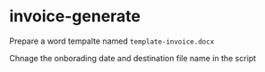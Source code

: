 # invoice-generate

Prepare a word tempalte named `template-invoice.docx`

Chnage the onborading date and destination file name in the script
